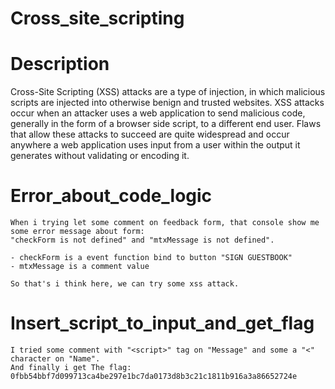 # Cross_site_scripting

# Description

Cross-Site Scripting (XSS) attacks are a type of injection, in which malicious scripts are injected into otherwise benign and trusted websites. XSS attacks occur when an attacker uses a web application to send malicious code, generally in the form of a browser side script, to a different end user. Flaws that allow these attacks to succeed are quite widespread and occur anywhere a web application uses input from a user within the output it generates without validating or encoding it.

# Error_about_code_logic

    When i trying let some comment on feedback form, that console show me some error message about form:
    "checkForm is not defined" and "mtxMessage is not defined".

    - checkForm is a event function bind to button "SIGN GUESTBOOK"
    - mtxMessage is a comment value

    So that's i think here, we can try some xss attack.

# Insert_script_to_input_and_get_flag

    I tried some comment with "<script>" tag on "Message" and some a "<" character on "Name".
    And finally i get The flag: 0fbb54bbf7d099713ca4be297e1bc7da0173d8b3c21c1811b916a3a86652724e